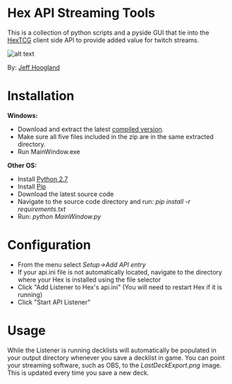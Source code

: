 # Hex API Streaming Tools

This is a collection of python scripts and a pyside GUI that tie into the [HexTCG](https://www.hextcg.com/) client side API to provide added value for twitch streams.

![alt text](http://i.imgur.com/W3qNu2f.png "Hex API Dashboard")

By: [Jeff Hoogland](http://www.jeffhoogland.com/)

# Installation

**Windows:** 

* Download and extract the latest [compiled version](https://github.com/JeffHoogland/HexAPIStreamingTools/raw/master/HexAPIDashboard-Windows.zip). 
* Make sure all five files included in the zip are in the same extracted directory.
* Run MainWindow.exe

**Other OS:** 

* Install [Python 2.7](https://www.python.org/downloads/) 
* Install [Pip](https://pip.pypa.io/en/stable/installing/)
* Download the latest source code
* Navigate to the source code directory and run: *pip install -r requirements.txt*
* Run: *python MainWindow.py*

# Configuration

* From the menu select *Setup->Add API entry*
* If your api.ini file is not automatically located, navigate to the directory where your Hex is installed using the file selector
* Click "Add Listener to Hex's api.ini" (You will need to restart Hex if it is running)
* Click "Start API Listener"

# Usage

While the Listener is running decklists will automatically be populated in your output directory whenever you save a decklist in game. 
You can point your streaming software, such as OBS, to the *LastDeckExport.png* image. This is updated every time you save a new deck.
